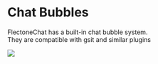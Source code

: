# Chat Bubbles

FlectoneChat has a built-in chat bubble system.  
They are compatible with gsit and similar plugins

![](https://media.discordapp.net/attachments/895577735924178975/1129592852092043326/upload_2023-7-15_6-5-45.png)